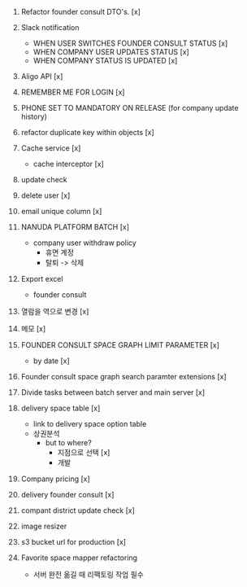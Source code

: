 1. Refactor founder consult DTO's. [x]
2. Slack notification
   - WHEN USER SWITCHES FOUNDER CONSULT STATUS [x]
   - WHEN COMPANY USER UPDATES STATUS [x]
   - WHEN COMPANY STATUS IS UPDATED [x]
3. Aligo API [x]
4. REMEMBER ME FOR LOGIN [x]
5. PHONE SET TO MANDATORY ON RELEASE (for company update history)
6. refactor duplicate key within objects [x]
7. Cache service [x]
   - cache interceptor [x]
8. update check
9. delete user [x]
10. email unique column [x]
11. NANUDA PLATFORM BATCH [x]

    - company user withdraw policy
      - 휴면 계정
      - 탈퇴 -> 삭제

12. Export excel

    - founder consult

13. 열람을 역으로 변경 [x]
14. 메모 [x]
15. FOUNDER CONSULT SPACE GRAPH LIMIT PARAMETER [x]
    - by date [x]
16. Founder consult space graph search paramter extensions [x]
17. Divide tasks between batch server and main server [x]
18. delivery space table [x]
    - link to delivery space option table
    - 상권분석
      - but to where?
        - 지점으로 선택 [x]
        - 개발
19. Company pricing [x]
20. delivery founder consult [x]
21. compant district update check [x]
22. image resizer
23. s3 bucket url for production [x]
24. Favorite space mapper refactoring
    - 서버 완전 옮길 때 리팩토링 작업 필수
